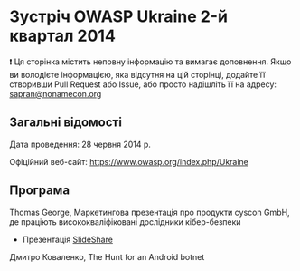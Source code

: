 # Зустріч OWASP Ukraine 2-й квартал 2014

:exclamation: Ця сторінка містить неповну інформацію та вимагає доповнення. Якщо ви володієте інформацією, яка відсутня на цій сторінці, додайте її створивши Pull Request або Issue, або просто надішліть її на адресу: sapran@nonamecon.org

## Загальні відомості

Дата проведення: 28 червня 2014 р.

Офіційний веб-сайт: https://www.owasp.org/index.php/Ukraine

## Програма

Thomas George, Маркетингова презентація про продукти cyscon GmbH, де праціють висококваліфіковані дослідники кібер-безпеки
- Презентація [SlideShare](http://www.slideshare.net/uisgslide/owasp-ukraine-thomas-george-presentation)

Дмитро Коваленко, The Hunt for an Android botnet